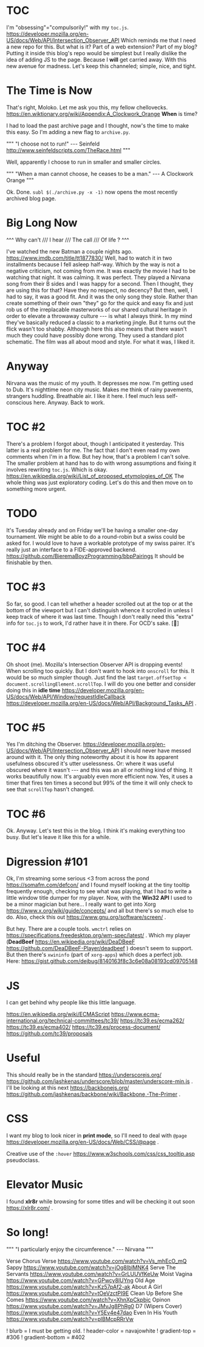 # TOC

I'm "obsessing"="compulsorily!" with my `toc.js`. https://developer.mozilla.org/en-US/docs/Web/API/Intersection_Observer_API Which reminds me that I need a new repo for this. But what is it? Part of a web extension? Part of my blog? Putting it inside this blog's repo would be simplest but I really dislike the idea of adding JS to the page. Because I **will** get carried away. With this new avenue for madness. Let's keep this channeled; simple, nice, and tight.

# The Time is Now

That's right, Moloko. Let me ask you this, my fellow chellovecks. https://en.wiktionary.org/wiki/Appendix:A_Clockwork_Orange **When** is time?

I had to load the past archive page and I thought, now's the time to make this easy. So I'm adding a new flag to `archive.py`.

""" "I choose not to run!" --- Seinfeld http://www.seinfeldscripts.com/TheRace.html """

Well, apparently I choose to run in smaller and smaller circles.

""" "When a man cannot choose, he ceases to be a man." --- A Clockwork Orange """

Ok. Done. `subl $(./archive.py -x -1)` now opens the most recently archived blog page.

# Big Long Now

^^^
Why can't ///
I hear ///
The call ///
Of life ?
^^^

I've watched the new Batman a couple nights ago. https://www.imdb.com/title/tt1877830/ Well, had to watch it in two installments because I fell asleep half-way. Which by the way is not a negative criticism, not coming from me. It was exactly the movie I had to be watching that night. It was calming. It was perfect. They played a Nirvana song from their B sides and I was happy for a second. Then I thought, they are using this for that? Have they no respect, no decency? But then, well, I had to say, it was a good fit. And it was the only song they stole. Rather than create something of their own "they" go for the quick and easy fix and just rob us of the irreplacable masterworks of our shared cultural heritage in order to elevate a throwaway culture --- is what I always think. In my mind they've basically reduced a classic to a marketing jingle. But it turns out the flick wasn't too shabby. Although here this also means that there wasn't much they could have possibly done wrong. They used a standard plot schematic. The film was all about mood and style. For what it was, I liked it.

# Anyway

Nirvana was the music of my youth. It depresses me now. I'm getting used to Dub. It's nighttime neon city music. Makes me think of rainy pavements, strangers huddling. Breathable air. I like it here. I feel much less self-conscious here. Anyway. Back to work.

# TOC #2

There's a problem I forgot about, though I anticipated it yesterday. This latter is a real problem for me. The fact that I don't even read my own comments when I'm in a flow. But hey how, that's a problem I can't solve. The smaller problem at hand has to do with wrong assumptions and fixing it involves rewriting `toc.js`. Which is okay. https://en.wikipedia.org/wiki/List_of_proposed_etymologies_of_OK The whole thing was just exploratory coding. Let's do this and then move on to something more urgent.

# TODO

It's Tuesday already and on Friday we'll be having a smaller one-day tournament. We might be able to do a round-robin but a swiss could be asked for. I would love to have a workable prototype of my swiss pairer. It's really just an interface to a FIDE-approved backend. https://github.com/BieremaBoyzProgramming/bbpPairings It should be finishable by then.


# TOC #3

So far, so good. I can tell whether a header scrolled out at the top or at the bottom of the viewport but I can't distinguish whence it scrolled in unless I keep track of where it was last time. Though I don't really need this "extra" info for `toc.js` to work, I'd rather have it in there. For OCD's sake. [:rainbow:]

# TOC #4

Oh shoot (me). Mozilla's Intersection Observer API is dropping events! When scrolling too quickly. But I don't want to hook into `onscroll` for this. It would be so much simpler though. Just find the last `target.offsetTop < document.scrollingElement.scrollTop`. I will do you one better and consider doing this in **idle time** https://developer.mozilla.org/en-US/docs/Web/API/Window/requestIdleCallback https://developer.mozilla.org/en-US/docs/Web/API/Background_Tasks_API .

# TOC #5

Yes I'm ditching the Observer. https://developer.mozilla.org/en-US/docs/Web/API/Intersection_Observer_API I should never have messed around with it. The only thing noteworthy about it is how its apparent usefulness obscured it's utter uselessness. Or: where it was useful obscured where it wasn't --- and this was an all or nothing kind of thing. It works beautifully now. It's arguably even more efficient now. Yes, it uses a timer that fires ten times a second but 99% of the time it will only check to see that `scrollTop` hasn't changed.

# TOC #6

Ok. Anyway. Let's test this in the blog. I think it's making everything too busy. But let's leave it like this for a while.

# Digression #101

Ok, I'm streaming some serious <3 from across the pond https://somafm.com/defcon/ and I found myself looking at the tiny tooltip frequently enough, checking to see what was playing, that I had to write a little window title dumper for my player. Now, with the **Win32 API** I used to be a minor magician but here... I really want to get into Xorg https://www.x.org/wiki/guide/concepts/ and all but there's so much else to do. Also, check this out https://www.gnu.org/software/screen/ .

But hey. There are a couple tools. `wmctrl` relies on https://specifications.freedesktop.org/wm-spec/latest/ . Which my player (**DeadBeef** https://en.wikipedia.org/wiki/DeaDBeeF https://github.com/DeaDBeeF-Player/deadbeef ) doesn't seem to support. But then there's `xwininfo` (part of `xorg-apps`) which does a perfect job. Here: https://gist.github.com/dejbug/8140163f8c3c6e08a08193cd09705148

# JS

I can get behind why people like this little language.

https://en.wikipedia.org/wiki/ECMAScript
https://www.ecma-international.org/technical-committees/tc39/
https://tc39.es/ecma262/
https://tc39.es/ecma402/
https://tc39.es/process-document/
https://github.com/tc39/proposals

# Useful

This should really be in the standard https://underscorejs.org/ https://github.com/jashkenas/underscore/blob/master/underscore-min.js . I'll be looking at this next https://backbonejs.org/ https://github.com/jashkenas/backbone/wiki/Backbone,-The-Primer .

# CSS

I want my blog to look nicer in **print mode**, so I'll need to deal with `@page` https://developer.mozilla.org/en-US/docs/Web/CSS/@page .

Creative use of the `:hover` https://www.w3schools.com/css/css_tooltip.asp pseudoclass.

# Elevator Music

I found **xlr8r** while browsing for some titles and will be checking it out soon https://xlr8r.com/ .

# So long!

""" "I particularly enjoy the circumference." --- Nirvana """

Verse Chorus Verse https://www.youtube.com/watch?v=Vs_mhEcO_mQ
Sappy https://www.youtube.com/watch?v=jOg8IblMNK4
Serve The Servants https://www.youtube.com/watch?v=GrLUUVfKeUw
Moist Vagina https://www.youtube.com/watch?v=GPwcy8lUYng
Old Age https://www.youtube.com/watch?v=Kz57pAf2-ak
About A Girl https://www.youtube.com/watch?v=tOeVzctPI9E
Clean Up Before She Comes https://www.youtube.com/watch?v=XhnXpCkpbjc
Opinon https://www.youtube.com/watch?v=JMvJg8PhRg0
D7 (Wipers Cover) https://www.youtube.com/watch?v=Y5Ev4e47dao
Even In His Youth https://www.youtube.com/watch?v=plBMcpRRrVw

! blurb = I must be getting old.
! header-color = navajowhite
! gradient-top = #306
! gradient-bottom = #402
